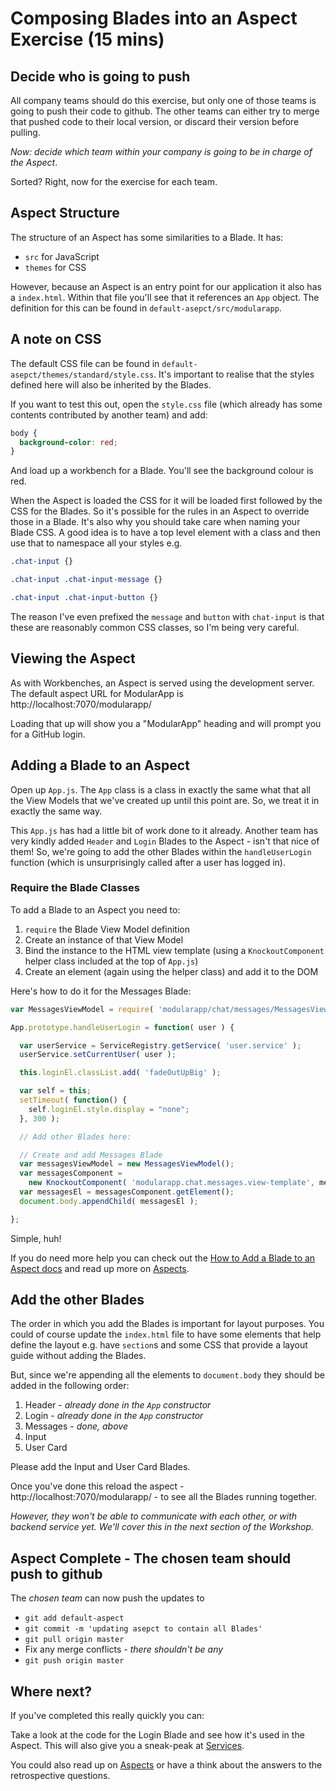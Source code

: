 # Composing Blades into an Aspect Exercise (15 mins)

## Decide who is going to push

All company teams should do this exercise, but only one of those teams is going to
push their code to github. The other teams can either try to merge that pushed code
to their local version, or discard their version before pulling.

*Now: decide which team within your company is going to be in charge of the Aspect*.

Sorted? Right, now for the exercise for each team.

## Aspect Structure

The structure of an Aspect has some similarities to a Blade. It has:

* `src` for JavaScript
* `themes` for CSS

However, because an Aspect is an entry point for our application it also has
a `index.html`. Within that file you'll see that it references an `App` object.
The definition for this can be found in `default-asepct/src/modularapp`.

## A note on CSS

The default CSS file can be found in `default-asepct/themes/standard/style.css`. It's important
to realise that the styles defined here will also be inherited by the Blades.

If you want to test this out, open the `style.css` file (which already has some
contents contributed by another team) and add:

```css
body {
  background-color: red;
}
```

And load up a workbench for a Blade. You'll see the background colour is red.

When the Aspect is loaded the CSS for it will be loaded first followed by the CSS
for the Blades. So it's possible for the rules in an Aspect to override those in
a Blade. It's also why you should take care when naming your Blade CSS. A good idea
is to have a top level element with a class and then use that to namespace all
your styles e.g.

```css
.chat-input {}

.chat-input .chat-input-message {}

.chat-input .chat-input-button {}
```

The reason I've even prefixed the `message` and `button` with `chat-input` is that
these are reasonably common CSS classes, so I'm being very careful.

## Viewing the Aspect

As with Workbenches, an Aspect is served using the development server. The
default aspect URL for ModularApp is http://localhost:7070/modularapp/

Loading that up will show you a "ModularApp" heading and will prompt you for a
GitHub login.

## Adding a Blade to an Aspect

Open up `App.js`. The `App` class is a class in exactly the same what that all the View Models
that we've created up until this point are. So, we treat it in exactly the same way.

This `App.js` has had a little bit of work done to it already. Another team has
very kindly added `Header` and `Login` Blades to the Aspect - isn't that nice of them!
So, we're going to add the other Blades within the `handleUserLogin` function
(which is unsurprisingly called after a user has logged in).

### Require the Blade Classes

To add a Blade to an Aspect you need to:

1. `require` the Blade View Model definition
2. Create an instance of that View Model
3. Bind the instance to the HTML view template (using a `KnockoutComponent` helper class included at the top of `App.js`)
4. Create an element (again using the helper class) and add it to the DOM

Here's how to do it for the Messages Blade:

```js
var MessagesViewModel = require( 'modularapp/chat/messages/MessagesViewModel' );

App.prototype.handleUserLogin = function( user ) {

  var userService = ServiceRegistry.getService( 'user.service' );
  userService.setCurrentUser( user );

  this.loginEl.classList.add( 'fadeOutUpBig' );

  var self = this;
  setTimeout( function() {
    self.loginEl.style.display = "none";
  }, 300 );

  // Add other Blades here:

  // Create and add Messages Blade
  var messagesViewModel = new MessagesViewModel();
  var messagesComponent =
    new KnockoutComponent( 'modularapp.chat.messages.view-template', messagesViewModel );
  var messagesEl = messagesComponent.getElement();
  document.body.appendChild( messagesEl );

};

```

Simple, huh!

If you do need more help you can check out the [How to Add a Blade to an Aspect docs](http://bladerunnerjs.org/docs/use/add_blade_to_aspect/) and read up more on
[Aspects](http://bladerunnerjs.org/docs/concepts/aspects/).

## Add the other Blades

The order in which you add the Blades is important for layout purposes. You could of
course update the `index.html` file to have some elements that help define the layout
e.g. have `section`s and some CSS that provide a layout guide without adding the
Blades.

But, since we're appending all the elements to `document.body` they should be
added in the following order:

1. Header - *already done in the `App` constructor*
2. Login - *already done in the `App` constructor*
3. Messages - *done, above*
4. Input
5. User Card

Please add the Input and User Card Blades.

Once you've done this reload the aspect - http://localhost:7070/modularapp/ - to
see all the Blades running together.

*However, they won't be able to communicate with each other, or with backend service yet.
We'll cover this in the next section of the Workshop.*

## Aspect Complete - The chosen team should push to github

The *chosen team* can now push the updates to

* `git add default-aspect`
* `git commit -m 'updating asepct to contain all Blades'`
* `git pull origin master`
* Fix any merge conflicts - *there shouldn't be any*
* `git push origin master`

## Where next?

If you've completed this really quickly you can:

Take a look at the code for the Login Blade and see how it's used in the Aspect.
This will also give you a sneak-peak at [Services](http://bladerunnerjs.org/docs/concepts/services/).

You could also read up on [Aspects](http://bladerunnerjs.org/docs/concepts/aspects/) or
have a think about the answers to the retrospective questions.

